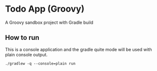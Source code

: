 # Todo App (Groovy)
A Groovy sandbox project with Gradle build

## How to run
This is a console application and the gradle quite mode will be used with plain console output.

```
./gradlew -q --console=plain run
```
